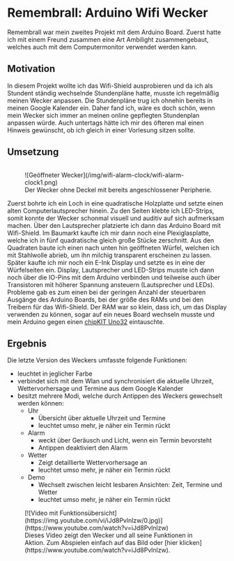 # Remembrall: Arduino Wifi Wecker

Remembrall war mein zweites Projekt mit dem Arduino Board. Zuerst hatte ich mit einem Freund zusammen eine Art Ambilight zusammengebaut, welches auch mit dem Computermonitor verwendet werden kann.

## Motivation

In diesem Projekt wollte ich das Wifi-Shield ausprobieren und da ich als Stundent ständig wechselnde Stundenpläne hatte, musste ich regelmäßig meinen Wecker anpassen. Die Stundenpläne trug ich ohnehin bereits in meinen Google Kalender ein. Daher fand ich, wäre es doch schön, wenn mein Wecker sich immer an meinen online gepflegten Stundenplan anpassen würde. Auch untertags hätte ich mir des öfteren mal einen Hinweis gewünscht, ob ich gleich in einer Vorlesung sitzen sollte.

## Umsetzung

<figure style="max-width:480px;float:left;margin-right:2em">
![Geöffneter Wecker](/img/wifi-alarm-clock/wifi-alarm-clock1.png)
<figcaption>Der Wecker ohne Deckel mit bereits angeschlossener Peripherie.</figcaption>
</figure>

Zuerst bohrte ich ein Loch in eine quadratische Holzplatte und setzte einen alten Computerlautsprecher hinein. Zu den Seiten klebte ich LED-Strips, somit konnte der Wecker schonmal visuell und auditiv auf sich aufmerksam machen. Über den Lautsprecher platzierte ich dann das Arduino Board mit Wifi-Shield. Im Baumarkt kaufte ich mir dann noch eine Plexiglasplatte, welche ich in fünf quadratische gleich große Stücke zerschnitt. Aus den Quadraten baute ich einen nach unten hin geöffneten Würfel, welchen ich mit Stahlwolle abrieb, um ihn milchig transparent erscheinen zu lassen. Später kaufte ich mir noch ein E-Ink Display und setzte es in eine der Würfelseiten ein. Display, Lautsprecher und LED-Strips musste ich dann noch über die IO-Pins mit dem Arduino verbinden und teilweise auch über Transistoren mit höherer Spannung ansteuern (Lautsprecher und LEDs). Probleme gab es zum einen bei der geringen Anzahl der steuerbaren Ausgänge des Arduino Boards, bei der größe des RAMs und bei den Treibern für das Wifi-Shield. Der RAM war so klein, dass ich, um das Display verwenden zu können, sogar auf ein neues Board wechseln musste und mein Arduino gegen einen [chipKIT Uno32](http://chipkit.net/wpcproduct/chipkit-uno32/) eintauschte.

## Ergebnis

Die letzte Version des Weckers umfasste folgende Funktionen:
- leuchtet in jeglicher Farbe
- verbindet sich mit dem Wlan und synchronisiert die aktuelle Uhrzeit, Wettervorhersage und Termine aus dem Google Kalender
- besitzt mehrere Modi, welche durch Antippen des Weckers gewechselt werden können:
    - Uhr
        - Übersicht über aktuelle Uhrzeit und Termine
        - leuchtet umso mehr, je näher ein Termin rückt
    - Alarm
        - weckt über Geräusch und Licht, wenn ein Termin bevorsteht
        - Antippen deaktiviert den Alarm
    - Wetter
        - Zeigt detaillierte Wettervorhersage an
        - leuchtet umso mehr, je näher ein Termin rückt
    - Demo
        - Wechselt zwischen leicht lesbaren Ansichten: Zeit, Termine und Wetter
        - leuchtet umso mehr, je näher ein Termin rückt

<figure style="max-width:480px">
[![Video mit Funktionsübersicht](https://img.youtube.com/vi/iJd8Pvlnlzw/0.jpg)](https://www.youtube.com/watch?v=iJd8Pvlnlzw)
<figcaption>Dieses Video zeigt den Wecker und all seine Funktionen in Aktion. Zum Abspielen einfach auf das Bild oder [hier klicken](https://www.youtube.com/watch?v=iJd8Pvlnlzw).</figcaption>
</figure>
